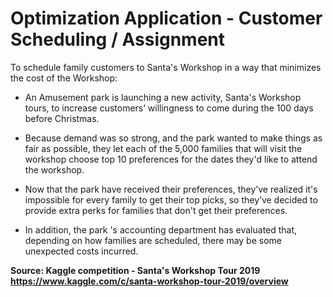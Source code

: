 # Optimization Application - Customer Scheduling / Assignment

To schedule family customers to Santa's Workshop in a way that minimizes the cost of the Workshop:

- An Amusement park is launching a new activity, Santa's Workshop tours, to increase customers’ willingness to come during the 100 days before Christmas.

- Because demand was so strong, and the park wanted to make things as fair as possible, they let each of the 5,000 families that will visit the workshop choose top 10 preferences for the dates they'd like to attend the workshop.

- Now that the park have received their preferences, they’ve realized it's impossible for every family to get their top picks, so they’ve decided to provide extra perks for families that don't get their preferences. 

- In addition, the park 's accounting department has evaluated that, depending on how families are scheduled, there may be some unexpected costs incurred.



**Source: Kaggle competition - Santa's Workshop Tour 2019  https://www.kaggle.com/c/santa-workshop-tour-2019/overview**

